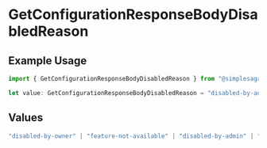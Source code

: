 # GetConfigurationResponseBodyDisabledReason

## Example Usage

```typescript
import { GetConfigurationResponseBodyDisabledReason } from "@simplesagar/vercel/models/getconfigurationop.js";

let value: GetConfigurationResponseBodyDisabledReason = "disabled-by-admin";
```

## Values

```typescript
"disabled-by-owner" | "feature-not-available" | "disabled-by-admin" | "original-owner-left-the-team" | "account-plan-downgrade" | "original-owner-role-downgraded"
```
